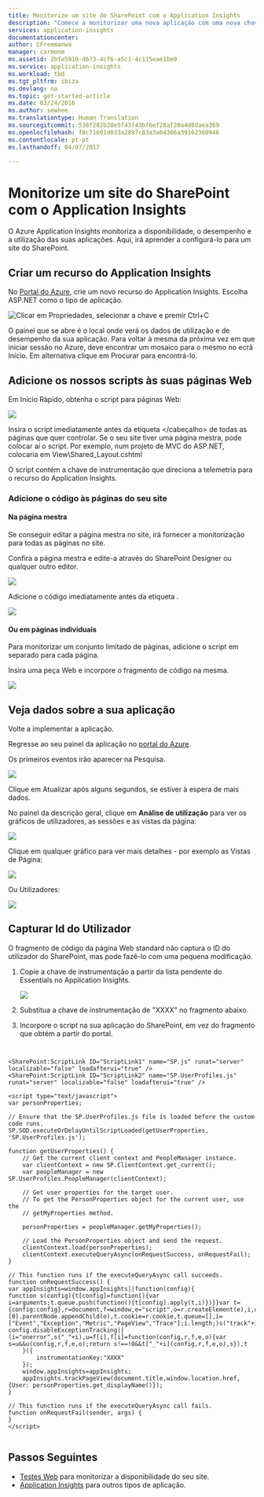 ```yaml
---
title: Monitorize um site do SharePoint com o Application Insights
description: "Comece a monitorizar uma nova aplicação com uma nova chave de instrumentação"
services: application-insights
documentationcenter: 
author: CFreemanwa
manager: carmonm
ms.assetid: 2bfe5910-d673-4cf6-a5c1-4c115eae1be0
ms.service: application-insights
ms.workload: tbd
ms.tgt_pltfrm: ibiza
ms.devlang: na
ms.topic: get-started-article
ms.date: 03/24/2016
ms.author: sewhee
ms.translationtype: Human Translation
ms.sourcegitcommit: 538f282b28e5f43f43bf6ef28af20a4d8daea369
ms.openlocfilehash: f8c71601d033a2897c83a3a64306a39162360946
ms.contentlocale: pt-pt
ms.lasthandoff: 04/07/2017

---
```

# <a name="monitor-a-sharepoint-site-with-application-insights"></a>Monitorize um site do SharePoint com o Application Insights
O Azure Application Insights monitoriza a disponibilidade, o desempenho e a utilização das suas aplicações. Aqui, irá aprender a configurá-lo para um site do SharePoint.

## <a name="create-an-application-insights-resource"></a>Criar um recurso do Application Insights
No [Portal do Azure](https://portal.azure.com), crie um novo recurso do Application Insights. Escolha ASP.NET como o tipo de aplicação.

![Clicar em Propriedades, selecionar a chave e premir Ctrl+C](./media/app-insights-sharepoint/01-new.png)

O painel que se abre é o local onde verá os dados de utilização e de desempenho da sua aplicação. Para voltar à mesma da próxima vez em que iniciar sessão no Azure, deve encontrar um mosaico para o mesmo no ecrã Início. Em alternativa clique em Procurar para encontrá-lo.

## <a name="add-our-script-to-your-web-pages"></a>Adicione os nossos scripts às suas páginas Web
Em Início Rápido, obtenha o script para páginas Web:

![](./media/app-insights-sharepoint/02-monitor-web-page.png)

Insira o script imediatamente antes da etiqueta &lt;/cabeçalho&gt; de todas as páginas que quer controlar. Se o seu site tiver uma página mestra, pode colocar aí o script. Por exemplo, num projeto de MVC do ASP.NET, colocaria em View\Shared\_Layout.cshtml

O script contém a chave de instrumentação que direciona a telemetria para o recurso do Application Insights.

### <a name="add-the-code-to-your-site-pages"></a>Adicione o código às páginas do seu site
#### <a name="on-the-master-page"></a>Na página mestra
Se conseguir editar a página mestra no site, irá fornecer a monitorização para todas as páginas no site.

Confira a página mestra e edite-a através do SharePoint Designer ou qualquer outro editor.

![](./media/app-insights-sharepoint/03-master.png)

Adicione o código imediatamente antes da etiqueta </head>. 

![](./media/app-insights-sharepoint/04-code.png)

#### <a name="or-on-individual-pages"></a>Ou em páginas individuais
Para monitorizar um conjunto limitado de páginas, adicione o script em separado para cada página. 

Insira uma peça Web e incorpore o fragmento de código na mesma.

![](./media/app-insights-sharepoint/05-page.png)

## <a name="view-data-about-your-app"></a>Veja dados sobre a sua aplicação
Volte a implementar a aplicação.

Regresse ao seu painel da aplicação no [portal do Azure](https://portal.azure.com).

Os primeiros eventos irão aparecer na Pesquisa. 

![](./media/app-insights-sharepoint/09-search.png)

Clique em Atualizar após alguns segundos, se estiver à espera de mais dados.

No painel da descrição geral, clique em **Análise de utilização** para ver os gráficos de utilizadores, as sessões e as vistas da página:

![](./media/app-insights-sharepoint/06-usage.png)

Clique em qualquer gráfico para ver mais detalhes - por exemplo as Vistas de Página:

![](./media/app-insights-sharepoint/07-pages.png)

Ou Utilizadores:

![](./media/app-insights-sharepoint/08-users.png)

## <a name="capturing-user-id"></a>Capturar Id do Utilizador
O fragmento de código da página Web standard não captura o ID do utilizador do SharePoint, mas pode fazê-lo com uma pequena modificação.

1. Copie a chave de instrumentação a partir da lista pendente do Essentials no Application Insights. 

    ![](./media/app-insights-sharepoint/02-props.png)

1. Substitua a chave de instrumentação de "XXXX" no fragmento abaixo. 
2. Incorpore o script na sua aplicação do SharePoint, em vez do fragmento que obtém a partir do portal.

```


<SharePoint:ScriptLink ID="ScriptLink1" name="SP.js" runat="server" localizable="false" loadafterui="true" /> 
<SharePoint:ScriptLink ID="ScriptLink2" name="SP.UserProfiles.js" runat="server" localizable="false" loadafterui="true" /> 

<script type="text/javascript"> 
var personProperties; 

// Ensure that the SP.UserProfiles.js file is loaded before the custom code runs. 
SP.SOD.executeOrDelayUntilScriptLoaded(getUserProperties, 'SP.UserProfiles.js'); 

function getUserProperties() { 
    // Get the current client context and PeopleManager instance. 
    var clientContext = new SP.ClientContext.get_current(); 
    var peopleManager = new SP.UserProfiles.PeopleManager(clientContext); 

    // Get user properties for the target user. 
    // To get the PersonProperties object for the current user, use the 
    // getMyProperties method. 

    personProperties = peopleManager.getMyProperties(); 

    // Load the PersonProperties object and send the request. 
    clientContext.load(personProperties); 
    clientContext.executeQueryAsync(onRequestSuccess, onRequestFail); 
} 

// This function runs if the executeQueryAsync call succeeds. 
function onRequestSuccess() { 
var appInsights=window.appInsights||function(config){
function s(config){t[config]=function(){var i=arguments;t.queue.push(function(){t[config].apply(t,i)})}}var t={config:config},r=document,f=window,e="script",o=r.createElement(e),i,u;for(o.src=config.url||"//az416426.vo.msecnd.net/scripts/a/ai.0.js",r.getElementsByTagName(e)[0].parentNode.appendChild(o),t.cookie=r.cookie,t.queue=[],i=["Event","Exception","Metric","PageView","Trace"];i.length;)s("track"+i.pop());return config.disableExceptionTracking||(i="onerror",s("_"+i),u=f[i],f[i]=function(config,r,f,e,o){var s=u&&u(config,r,f,e,o);return s!==!0&&t["_"+i](config,r,f,e,o),s}),t
    }({
        instrumentationKey:"XXXX"
    });
    window.appInsights=appInsights;
    appInsights.trackPageView(document.title,window.location.href, {User: personProperties.get_displayName()});
} 

// This function runs if the executeQueryAsync call fails. 
function onRequestFail(sender, args) { 
} 
</script> 


```



## <a name="next-steps"></a>Passos Seguintes
* [Testes Web](app-insights-monitor-web-app-availability.md) para monitorizar a disponibilidade do seu site.
* [Application Insights](app-insights-overview.md) para outros tipos de aplicação.

<!--Link references-->




